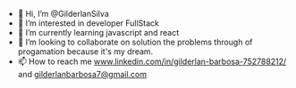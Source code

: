 - 👋 Hi, I’m @GilderlanSilva
- 👀 I’m interested in developer FullStack
- 🌱 I’m currently learning javascript and react
- 💞️ I’m looking to collaborate on solution the problems through of progamation because it's my dream. 
- 📫 How to reach me www.linkedin.com/in/gilderlan-barbosa-752788212/ and gilderlanbarbosa7@gmail.com


<!---
GilderlanSilva/GilderlanSilva is a ✨ special ✨ repository because its `README.md` (this file) appears on your GitHub profile.
You can click the Preview link to take a look at your changes.
--->
